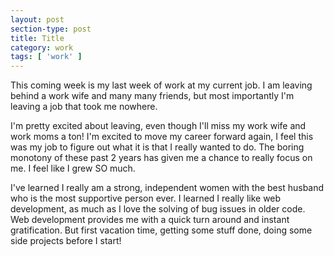 ```yaml
---
layout: post
section-type: post
title: Title
category: work
tags: [ 'work' ]
---
```



This coming week is my last week of work at my current job. I am leaving behind a work wife and many many friends, but most importantly I'm leaving a job that took me nowhere. 

I'm pretty excited about leaving, even though I'll miss my work wife and work moms a ton! I'm excited to move my career forward again, I feel this was my job to figure out what it is that I really wanted to do. The boring monotony of these past 2 years has given me a chance to really focus on me. I feel like I grew SO much. 

I've learned I really am a strong, independent women with the best husband who is the most supportive person ever. I learned I really like web development, as much as I love the solving of bug issues in older code. Web development provides me with a quick turn around and instant gratification. But first vacation time, getting some stuff done, doing some side projects before I start!